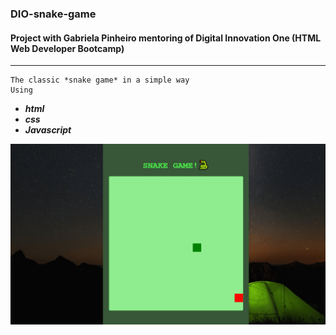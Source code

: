 


### DIO-snake-game
 #### Project with Gabriela Pinheiro mentoring of Digital Innovation One (HTML Web Developer Bootcamp)
 ***
    The classic *snake game* in a simple way
    Using

 -  __*html*__
 -  __*css*__
 -  __*Javascript*__


<p><img src= "screen-responsive-gif.gif" width= "600px"></p>
